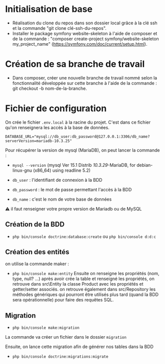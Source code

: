 # Initialisation de base

- Réalisation du clone du repos dans son dossier local grâce à la clé ssh et la commande "git clone clé-ssh-du-repos".
- Installer le package symfony website-skeleton à l'aide de composer et de la commande : "composer create-project symfony/website-skeleton my_project_name" (https://symfony.com/doc/current/setup.html).

# Création de sa branche de travail

- Dans composer, créer une nouvelle branche de travail nommé selon la fonctionnalité développée sur cette branche à l'aide de la commande : git checkout -b nom-de-la-branche.

# Fichier de configuration
On crée le fichier `.env.local` à la racine du projet. C'est dans ce fichier qu'on renseignera les accès à la base de données.

`DATABASE_URL="mysql://db_user:db_password@127.0.0.1:3306/db_name?serverVersion=mariadb-10.3.25"` 

Pour récupérer la version de mysql (MariaDB), on peut lancer la commande :
- `mysql --version` (mysql  Ver 15.1 Distrib *10.3.29*-MariaDB, for debian-linux-gnu (x86_64) using readline 5.2)

- `db_user` : l'identifiant de connexion à la BDD
- `db_password` : le mot de passe permettant l'accès à la BDD
- `db_name` : c'est le nom de votre base de données

:warning: il faut renseigner votre propre version de Mariadb ou de MySQL

## Création de la BDD
- `php bin/console doctrine:database:create` ou `php bin/console d:d:c`

## Création des entités
on utilise la commande maker : 
- `php bin/console make:entity`
Ensuite on renseigne les  propriétés (nom, type, null? ...)
après avoir crée la table et renseigné les propriétés, on retrouve dans src\Entity la classe Product avec les propriétés et getter/setter associés.
on retrouve également dans src/Repository les méthodes génériques qui pourront être utilisés plus tard (quand la BDD sera opérationnelle) pour faire des requêtes SQL.

## Migration

- `php bin/console make:migration`

La commande va créer un fichier dans le dossier `migration` 

Ensuite, on lance cette migration afin de générer nos tables dans la BDD

- `php bin/console doctrine:migrations:migrate`
